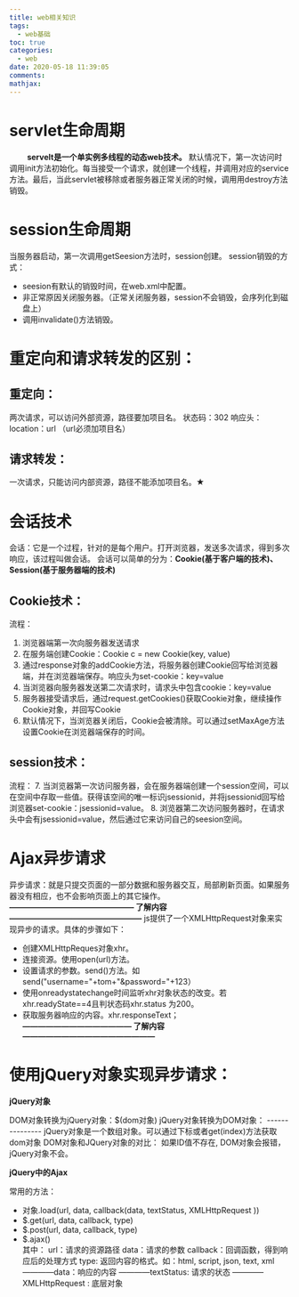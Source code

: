 ```yaml
---
title: web相关知识
tags:
  - web基础
toc: true
categories:
  - web
date: 2020-05-18 11:39:05
comments:
mathjax:
---
```

# servlet生命周期
&#8195; &#8195;**servelt是一个单实例多线程的动态web技术。** 默认情况下，第一次访问时调用init方法初始化。每当接受一个请求，就创建一个线程，并调用对应的service方法。最后，当此servlet被移除或者服务器正常关闭的时候，调用用destroy方法销毁。
# session生命周期
当服务器启动，第一次调用getSeesion方法时，session创建。
session销毁的方式：
* seesion有默认的销毁时间，在web.xml中配置。
*  非正常原因关闭服务器。（正常关闭服务器，session不会销毁，会序列化到磁盘上）  
* 调用invalidate()方法销毁。
	
# 重定向和请求转发的区别：
## 重定向：
两次请求，可以访问外部资源，路径要加项目名。
状态码：302
响应头：location：url （url必须加项目名）
## 请求转发：
一次请求，只能访问内部资源，路径不能添加项目名。★

# 会话技术
会话：它是一个过程，针对的是每个用户。打开浏览器，发送多次请求，得到多次响应，该过程叫做会话。
会话可以简单的分为：**Cookie(基于客户端的技术)、Session(基于服务器端的技术)**
## Cookie技术：
流程：

 1. 浏览器端第一次向服务器发送请求
 2. 在服务端创建Cookie：Cookie c = new Cookie(key,  value)
 3. 通过response对象的addCookie方法，将服务器创建Cookie回写给浏览器端，并在浏览器端保存。响应头为set-cookie：key=value
 4. 当浏览器向服务器发送第二次请求时，请求头中包含cookie：key=value
 5. 服务器接受请求后，通过request.getCookies()获取Cookie对象，继续操作Cookie对象，并回写Cookie
 6. 默认情况下，当浏览器关闭后，Cookie会被清除。可以通过setMaxAge方法设置Cookie在浏览器端保存的时间。
## session技术：
流程：
 7. 当浏览器第一次访问服务器，会在服务器端创建一个session空间，可以在空间中存取一些值。获得该空间的唯一标识jsessionid，并将jsessionid回写给浏览器set-cookie：jsessionid=value。
 8. 浏览器第二次访问服务器时，在请求头中会有jsessionid=value，然后通过它来访问自己的seesion空间。
# Ajax异步请求
异步请求：就是只提交页面的一部分数据和服务器交互，局部刷新页面。如果服务器没有相应，也不会影响页面上的其它操作。
**———————————————— 了解内容—————————————————**
js提供了一个XMLHttpRequest对象来实现异步的请求。具体的步骤如下：
 * 创建XMLHttpReques对象xhr。
 * 连接资源。使用open(url)方法。
 * 设置请求的参数。send()方法。如send("username="+tom+"&password="+123）
 * 使用onreadystatechange时间监听xhr对象状态的改变。若xhr.readyState==4且判状态码xhr.status 为200。
 * 获取服务器响应的内容。xhr.responseText；
**—————————————— 了解内容—————————————————**

# 使用jQuery对象实现异步请求：
**jQuery对象**

DOM对象转换为jQuery对象：$(dom对象)
jQuery对象转换为DOM对象：
--------------- jQuery对象是一个数组对象。可以通过下标或者get(index)方法获取dom对象
DOM对象和JQuery对象的对比：
如果ID值不存在, DOM对象会报错，jQuery对象不会。

**jQuery中的Ajax**
 
 常用的方法：
 - 对象.load(url, data, callback(data, textStatus, XMLHttpRequest ))
 - $.get(url, data, callback, type)
 - $.post(url, data, callback, type)
 - $.ajax()  
 其中：
 	url：请求的资源路径
 	data：请求的参数
 	callback：回调函数，得到响应后的处理方式
 	type: 返回内容的格式。如：html, script, json, text, xml
 	————data：响应的内容
 	————textStatus: 请求的状态
 	————XMLHttpRequest : 底层对象
 
 

